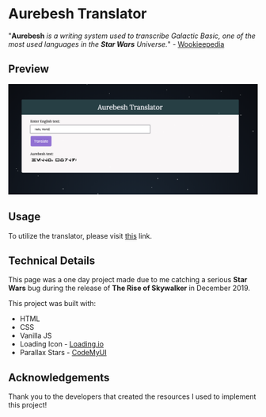 # Aurebesh Translator


"**Aurebesh** *is a writing system used to transcribe Galactic Basic, one of the most used languages in the **Star Wars** Universe.*" - [Wookieepedia](https://starwars.fandom.com/wiki/Aurebesh)

## Preview

<p align="left"><img src=".readme/Aurebesh_small.png" width="650px"></p>

## Usage

To utilize the translator, please visit [this](https://web.cs.dal.ca/~peachey/aurebesh) link.

## Technical Details

This page was a one day project made due to me catching a serious **Star Wars** bug during the release of **The Rise of Skywalker** in December 2019.

This project was built with:
* HTML
* CSS
* Vanilla JS
* Loading Icon - [Loading.io](https://loading.io/css/)
* Parallax Stars - [CodeMyUI](https://codemyui.com/parallax-pixel-stars-using-pure-css/)

## Acknowledgements

Thank you to the developers that created the resources I used to implement this project!
